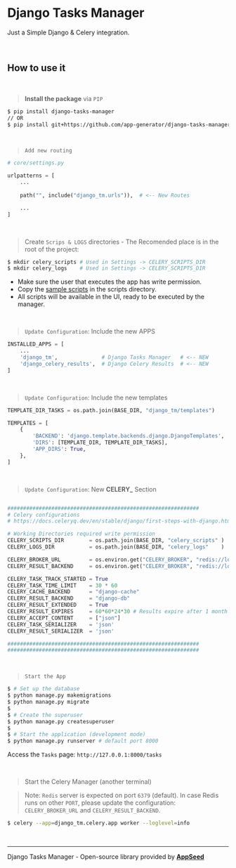 # Django Tasks Manager

Just a Simple Django & Celery integration.

<br />

## How to use it

<br />

> **Install the package** via `PIP` 

```bash
$ pip install django-tasks-manager
// OR
$ pip install git+https://github.com/app-generator/django-tasks-manager.git
```

<br />

> `Add new routing`

```python
# core/settings.py

urlpatterns = [
    ...
    
    path("", include("django_tm.urls")),  # <-- New Routes

    ...
]
```

<br />

> Create `Scrips & LOGS` directories - The Recomended place is in the root of the project:

```bash
$ mkdir celery_scripts # Used in Settings -> CELERY_SCRIPTS_DIR
$ mkdir celery_logs    # Used in Settings -> CELERY_SCRIPTS_DIR
```

- Make sure the user that executes the app has write permission. 
- Copy the [sample scripts](./django_tm/celery_scripts) in the scripts directory. 
- All scripts will be available in the UI, ready to be executed by the manager. 

<br />

> `Update Configuration`: Include the new APPS

```python
INSTALLED_APPS = [
    ...                  
    'django_tm',              # Django Tasks Manager   # <-- NEW
    'django_celery_results',  # Django Celery Results  # <-- NEW
]
```

<br />

> `Update Configuration`: Include the new templates 

```python
TEMPLATE_DIR_TASKS = os.path.join(BASE_DIR, "django_tm/templates")     # <-- NEW

TEMPLATES = [
    {
        'BACKEND': 'django.template.backends.django.DjangoTemplates',   
        'DIRS': [TEMPLATE_DIR, TEMPLATE_DIR_TASKS],                    # <-- Updated
        'APP_DIRS': True,
    },
]
```

<br />

> `Update Configuration`: New **CELERY_** Section

```python

#############################################################
# Celery configurations
# https://docs.celeryq.dev/en/stable/django/first-steps-with-django.html

# Working Directories required write permission
CELERY_SCRIPTS_DIR        = os.path.join(BASE_DIR, "celery_scripts" )
CELERY_LOGS_DIR           = os.path.join(BASE_DIR, "celery_logs"    )

CELERY_BROKER_URL         = os.environ.get("CELERY_BROKER", "redis://localhost:6379")
CELERY_RESULT_BACKEND     = os.environ.get("CELERY_BROKER", "redis://localhost:6379")

CELERY_TASK_TRACK_STARTED = True
CELERY_TASK_TIME_LIMIT    = 30 * 60
CELERY_CACHE_BACKEND      = "django-cache"
CELERY_RESULT_BACKEND     = "django-db"
CELERY_RESULT_EXTENDED    = True
CELERY_RESULT_EXPIRES     = 60*60*24*30 # Results expire after 1 month
CELERY_ACCEPT_CONTENT     = ["json"]
CELERY_TASK_SERIALIZER    = 'json'
CELERY_RESULT_SERIALIZER  = 'json'

#############################################################
#############################################################

```

<br />

> `Start the App`

```bash
$ # Set up the database
$ python manage.py makemigrations
$ python manage.py migrate
$
$ # Create the superuser
$ python manage.py createsuperuser
$
$ # Start the application (development mode)
$ python manage.py runserver # default port 8000
```

Access the `Tasks` page: `http://127.0.0.1:8000/tasks`

<br />

> Start the Celery Manager (another terminal)

> Note: `Redis` server is expected on port `6379` (default). In case Redis runs on other `PORT`, please update the configuration: `CELERY_BROKER_URL` and `CELERY_RESULT_BACKEND`.

```bash
$ celery --app=django_tm.celery.app worker --loglevel=info 
``` 

<br />

---
Django Tasks Manager - Open-source library provided by **[AppSeed](https://appseed.us/)**
